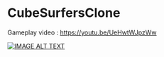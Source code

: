 # CubeSurfersClone
Gameplay video : https://youtu.be/UeHwtWJpzWw

[![IMAGE ALT TEXT](http://img.youtube.com/vi/UeHwtWJpzWw/0.jpg)](http://www.youtube.com/watch?v=UeHwtWJpzWw "Video Title")

